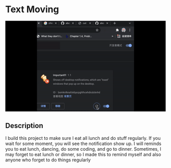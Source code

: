 # Text Moving
![Animated Cover](gift.gif)
## Description
I build this project to make sure I eat all lunch and do stuff regularly. If you wait for some moment, you will see the notification show up. I will reminds you to eat lunch, dancing, do some coding, and go to dinner. Sometimes, I may forget to eat lunch or dinner, so I made this to remind myself and also anyone who forget to do things regularly
